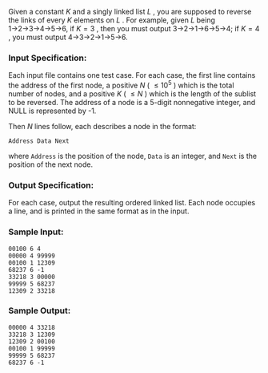 <!-- Title
Reversing Linked List (25)
-->
Given a constant $K$ and a singly linked list $L$ , you are supposed to
reverse the links of every $K$ elements on $L$ . For example, given $L$ being
1→2→3→4→5→6, if $K = 3$ , then you must output 3→2→1→6→5→4; if $K = 4$ , you
must output 4→3→2→1→5→6.

### Input Specification:

Each input file contains one test case. For each case, the first line contains
the address of the first node, a positive $N$ ( $\le 10^5$ ) which is the
total number of nodes, and a positive $K$ ( $\le N$ ) which is the length of
the sublist to be reversed. The address of a node is a 5-digit nonnegative
integer, and NULL is represented by -1.

Then $N$ lines follow, each describes a node in the format:

    
    
    Address Data Next
    

where `Address` is the position of the node, `Data` is an integer, and `Next`
is the position of the next node.

### Output Specification:

For each case, output the resulting ordered linked list. Each node occupies a
line, and is printed in the same format as in the input.

### Sample Input:

    
    
    00100 6 4
    00000 4 99999
    00100 1 12309
    68237 6 -1
    33218 3 00000
    99999 5 68237
    12309 2 33218
    

### Sample Output:

    
    
    00000 4 33218
    33218 3 12309
    12309 2 00100
    00100 1 99999
    99999 5 68237
    68237 6 -1
    

